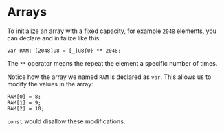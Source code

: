 # Arrays

To initialize an array with a fixed capacity, for example `2048` elements, you can declare and initalize like this:

```zig
var RAM: [2048]u8 = [_]u8{0} ** 2048;
```

The `**` operator means the repeat the element a specific number of times.

Notice how the array we named `RAM` is declared as `var`. This allows us to modify the values in the array:

```zig
RAM[0] = 8;
RAM[1] = 9;
RAM[2] = 10;
```

`const` would disallow these modifications.


